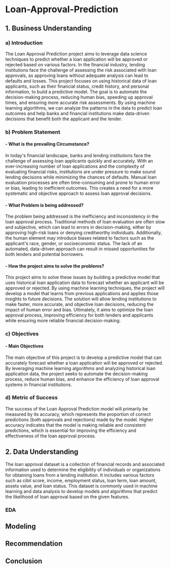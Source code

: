 # Loan-Approval-Prediction

## **1. Business Understanding**


### a) Introduction
The Loan Approval Prediction project aims to leverage data science techniques to predict whether a loan application will be approved or rejected based on various factors. In the financial industry, lending institutions face the challenge of assessing the risk associated with loan approvals, as approving loans without adequate analysis can lead to defaults and losses. This project focuses on using historical data of loan applicants, such as their financial status, credit history, and personal information, to build a predictive model. The goal is to automate the decision-making process, reducing human bias, speeding up approval times, and ensuring more accurate risk assessments. By using machine learning algorithms, we can analyze the patterns in the data to predict loan outcomes and help banks and financial institutions make data-driven decisions that benefit both the applicant and the lender.

### b) Problem Statement
   #### - What is the prevailing Circumstance?
   In today's financial landscape, banks and lending institutions face the challenge of assessing loan applicants quickly and accurately. With an ever-increasing number of loan applications and the complexity of evaluating financial risks, institutions are under pressure to make sound lending decisions while minimizing the chances of defaults. Manual loan evaluation processes are often time-consuming and prone to human error or bias, leading to inefficient outcomes. This creates a need for a more systematic and objective approach to assess loan approval decisions.
   #### - What Problem is being addressed?
   The problem being addressed is the inefficiency and inconsistency in the loan approval process. Traditional methods of loan evaluation are often slow and subjective, which can lead to errors in decision-making, either by approving high-risk loans or denying creditworthy individuals. Additionally, the human element may introduce biases related to factors such as the applicant's race, gender, or socioeconomic status. The lack of an automated, data-driven approach can result in missed opportunities for both lenders and potential borrowers.
   #### - How the project aims to solve the problems?
   This project aims to solve these issues by building a predictive model that uses historical loan application data to forecast whether an applicant will be approved or rejected. By using machine learning techniques, the project will develop a model that learns from previous applications and applies those insights to future decisions. The solution will allow lending institutions to make faster, more accurate, and objective loan decisions, reducing the impact of human error and bias. Ultimately, it aims to optimize the loan approval process, improving efficiency for both lenders and applicants while ensuring more reliable financial decision-making.

### c) Objectives
   #### - Main Objectives
   The main objective of this project is to develop a predictive model that can accurately forecast whether a loan application will be approved or rejected. By leveraging machine learning algorithms and analyzing historical loan application data, the project seeks to automate the decision-making process, reduce human bias, and enhance the efficiency of loan approval systems in financial institutions.

### d) Metric of Success
The success of the Loan Approval Prediction model will primarily be measured by its accuracy, which represents the proportion of correct predictions (both approvals and rejections) made by the model. Higher accuracy indicates that the model is making reliable and consistent predictions, which is essential for improving the efficiency and effectiveness of the loan approval process.

## **2. Data Understanding**
The loan approval dataset is a collection of financial records and associated information used to determine the eligibility of individuals or organizations for obtaining loans from a lending institution. It includes various factors such as cibil score, income, employment status, loan term, loan amount, assets value, and loan status. This dataset is commonly used in machine learning and data analysis to develop models and algorithms that predict the likelihood of loan approval based on the given features.

### EDA


## Modeling



## Recommendation 




## Conclusion
